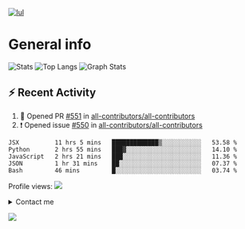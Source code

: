 
[![lul](https://readme-typing-svg.herokuapp.com?font=futura&color=15F6F7&size=30&center=true&multiline=true&width=1500&height=150&lines=Hi%2C+i'm+R%C3%A9my+%F0%9F%91%8B;I'm+a+%F0%9F%9A%80+french+developer%F0%9F%9A%80;Actually+I'm+a+second+year+Student+at+EPITECH;%E2%AC%87%EF%B8%8F+here+is+a+rapid+overview+of+my+activity+%E2%AC%87%EF%B8%8F)](https://www.youtube.com/watch?v=iik25wqIuFo)

# General info

![Stats](https://github-readme-stats.vercel.app/api?username=Waz0x&count_private=true&theme=tokyonight&hide=stars&show_icons=true)
![Top Langs](https://github-readme-stats.vercel.app/api/top-langs/?username=Waz0x&layout=compact&theme=tokyonight)
![Graph Stats](https://activity-graph.herokuapp.com/graph?username=Waz0x&bg_color=141321&color=FF9DD9&line=FF9DD9&point=9dffc3)

## :zap: Recent Activity

<!--START_SECTION:activity-->
1. 💪 Opened PR [#551](https://github.com/all-contributors/all-contributors/pull/551) in [all-contributors/all-contributors](https://github.com/all-contributors/all-contributors)
2. ❗️ Opened issue [#550](https://github.com/all-contributors/all-contributors/issues/550) in [all-contributors/all-contributors](https://github.com/all-contributors/all-contributors)
<!--END_SECTION:activity-->

<!--START_SECTION:waka-->
```text
JSX          11 hrs 5 mins   █████████████▒░░░░░░░░░░░   53.58 % 
Python       2 hrs 55 mins   ███▓░░░░░░░░░░░░░░░░░░░░░   14.10 % 
JavaScript   2 hrs 21 mins   ███░░░░░░░░░░░░░░░░░░░░░░   11.36 % 
JSON         1 hr 31 mins    ██░░░░░░░░░░░░░░░░░░░░░░░   07.37 % 
Bash         46 mins         █░░░░░░░░░░░░░░░░░░░░░░░░   03.74 % 
```
<!--END_SECTION:waka-->

Profile views: 
![](https://komarev.com/ghpvc/?username=Waz0x&color=ff69b4)

<details><summary>Contact me</summary>
  <p align="center">
    <a href="mailto:remy.noulin@epitech.eu"><img src="https://img.icons8.com/color/96/000000/ms-outlook.png" alt="email"/></a>
    <a href="https://www.linkedin.com/in/remynoulin/"><img src="https://img.icons8.com/color/96/000000/linkedin.png" alt="linkedin"/></a>
    <a href="https://stackoverflow.com/users/15754672/r%c3%a9my-noulin"><img src="https://img.icons8.com/color/96/000000/stackoverflow.png" alt="stackoverflow"/></a>
    <a href="https://hub.docker.com/u/waz0x"><img src="https://img.icons8.com/color/96/000000/docker.png" alt="docker"/></a>
    <a href="https://discord.com/users/606758395583922176"><img src="https://img.icons8.com/color/96/000000/discord-logo.png" alt="discord"/></a>
  </p>
</details>

![](https://hit.yhype.me/github/profile?user_id=72010287)
